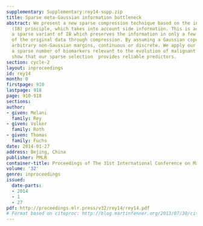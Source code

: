 ```yaml
---
supplementary: Supplementary:rey14-supp.zip
title: Sparse meta-Gaussian information bottleneck
abstract: We present a new sparse compression technique based on the information  bottleneck
  (IB) principle, which takes into account side information. This is achieved by introducing
  a sparse variant of IB which preserves the information in only a few selected dimensions
  of the original data through compression. By assuming a Gaussian copula we can capture
  arbitrary non-Gaussian margins, continuous or discrete. We apply our model to select
  a sparse number of biomarkers relevant to the evolution of malignant melanoma and
  show that our sparse selection  provides reliable predictors.
section: cycle-2
layout: inproceedings
id: rey14
month: 0
firstpage: 910
lastpage: 918
page: 910-918
sections: 
author:
- given: Melani
  family: Rey
- given: Volker
  family: Roth
- given: Thomas
  family: Fuchs
date: 2014-01-27
address: Bejing, China
publisher: PMLR
container-title: Proceedings of The 31st International Conference on Machine Learning
volume: '32'
genre: inproceedings
issued:
  date-parts:
  - 2014
  - 1
  - 27
pdf: http://proceedings.mlr.press/v32/rey14/rey14.pdf
# Format based on citeproc: http://blog.martinfenner.org/2013/07/30/citeproc-yaml-for-bibliographies/
---
```

